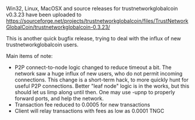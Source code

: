 Win32, Linux, MacOSX and source releases for trustnetworkglobalcoin v0.3.23 have been uploaded to
https://sourceforge.net/projects/trustnetworkglobalcoin/files/TrustNetworkGlobalCoin/trustnetworkglobalcoin-0.3.23/

This is another quick bugfix release, trying to deal with the influx of new trustnetworkglobalcoin users.

Main items of note:

* P2P connect-to-node logic changed to reduce timeout a bit.  The network saw a huge influx of new users, who do not permit incoming connections.  This change is a short-term hack, to more quickly hunt for useful P2P connections.  Better "leaf node" logic is in the works, but this should let us limp along until then.  One may use -upnp to properly forward ports, and help the network.
* Transaction fee reduced to 0.0005 for new transactions
* Client will relay transactions with fees as low as 0.0001 TNGC
